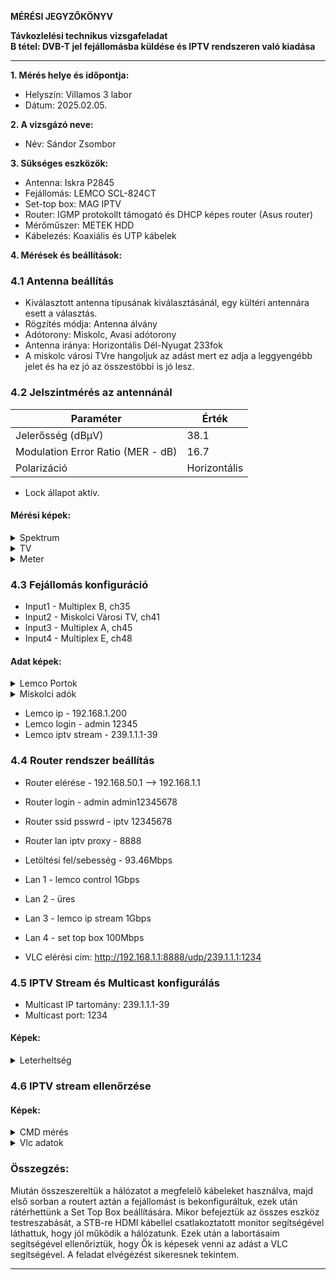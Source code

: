 **MÉRÉSI JEGYZŐKÖNYV**

**Távkozlelési technikus vizsgafeladat**  
**B tétel: DVB-T jel fejállomásba küldése és IPTV rendszeren való kiadása**

---

**1. Mérés helye és időpontja:**  
- Helyszín: Villamos 3 labor
- Dátum: 2025.02.05.


**2. A vizsgázó neve:**  
- Név: Sándor Zsombor

**3. Sükséges eszközök:**  
- Antenna: Iskra P2845
- Fejállomás: LEMCO SCL-824CT
- Set-top box: MAG IPTV
- Router: IGMP protokollt támogató és DHCP képes router (Asus router)
- Mérőműszer: METEK HDD
- Kábelezés: Koaxiális és UTP kábelek

**4. Mérések és beállítások:**

### **4.1 Antenna beállítás**
- Kiválasztott antenna típusának kiválasztásánál, egy kültéri antennára esett a választás.
- Rögzítés módja: Antenna álvány
- Adótorony: Miskolc, Avasi adótorony
- Antenna iránya: Horizontális Dél-Nyugat 233fok
- A miskolc városi TVre hangoljuk az adást mert ez adja a leggyengébb jelet és ha ez jó az összestöbbi is jó lesz.

### **4.2 Jelszintmérés az antennánál**
| Paraméter | Érték |
|------------|---------|
| Jelerősség (dBμV) | 38.1 |
| Modulation Error Ratio (MER - dB) | 16.7 |
| Polarizáció | Horizontális 

- Lock állapot aktív.

#### **Mérési képek:**

<details>
    <summary>Spektrum</summary>
    <img src="" width="640" height="360">
</details>
<details>
    <summary>TV</summary>
    <img src="" width="640" height="360">
</details>
<details>
    <summary>Meter</summary>
    <img src="" width="640" height="360">
</details>


### **4.3 Fejállomás konfiguráció**
- Input1 - Multiplex B, ch35
- Input2 - Miskolci Városi TV, ch41
- Input3 - Multiplex A, ch45
- Input4 - Multiplex E, ch48

#### **Adat képek:**
<details>
    <summary>Lemco Portok</summary>
    <img src="" width="640" height="360">
    <img src="" width="360" height="640">
</details>
<details>
    <summary>Miskolci adók</summary>
    <img src="" width="640" height="360">
</details>


- Lemco ip - 192.168.1.200
- Lemco login - admin 12345
- Lemco iptv stream - 239.1.1.1-39

### **4.4 Router rendszer beállítás**
- Router elérése - 192.168.50.1 --> 192.168.1.1
- Router login - admin admin12345678
- Router ssid psswrd - iptv 12345678
- Router lan iptv proxy - 8888
- Letöltési fel/sebesség - 93.46Mbps

- Lan 1 - lemco control 1Gbps
- Lan 2 - üres
- Lan 3 - lemco ip stream 1Gbps
- Lan 4 - set top box 100Mbps

- VLC elérési cím: http://192.168.1.1:8888/udp/239.1.1.1:1234

### **4.5 IPTV Stream és Multicast konfigurálás**
- Multicast IP tartomány: 239.1.1.1-39
- Multicast port: 1234

#### **Képek:**
<details>
    <summary>Leterheltség</summary>
    <img src="" width="640" height="360">
</details>

### **4.6 IPTV stream ellenőrzése**

#### **Képek:**
<details>
    <summary>CMD mérés</summary>
    <img src="" width="640" height="540">
</details>
<details>
    <summary>Vlc adatok</summary>
    <img src="" width="360" height="640">
    <img src="" width="360" height="640">
</details>


### **Összegzés:**
Miután összeszereltük a hálózatot a megfelelő kábeleket használva, majd első sorban a routert aztán a fejállomást is bekonfiguráltuk, ezek után rátérhettünk a Set Top Box beállítására. Mikor befejeztük az összes eszköz testreszabását, a STB-re HDMI kábellel csatlakoztatott monitor segítségével láthattuk, hogy jól működik a hálózatunk. Ezek után a labortásaim segítségével ellenőriztük, hogy Ők is képesek venni az adást a VLC segítségével. A feladat elvégézést sikeresnek tekintem.


---


